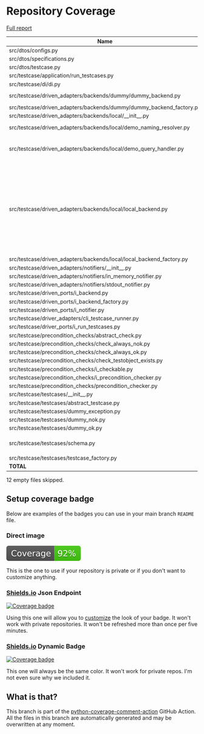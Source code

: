 # Repository Coverage

[Full report](https://htmlpreview.github.io/?https://github.com/adanilevich/data-tester/blob/python-coverage-comment-action-data/htmlcov/index.html)

| Name                                                                    |    Stmts |     Miss |   Cover |   Missing |
|------------------------------------------------------------------------ | -------: | -------: | ------: | --------: |
| src/dtos/configs.py                                                     |       30 |        2 |     93% |    26, 28 |
| src/dtos/specifications.py                                              |       30 |        0 |    100% |           |
| src/dtos/testcase.py                                                    |       52 |        0 |    100% |           |
| src/testcase/application/run\_testcases.py                              |       24 |        0 |    100% |           |
| src/testcase/di/di.py                                                   |       24 |        1 |     96% |        28 |
| src/testcase/driven\_adapters/backends/dummy/dummy\_backend.py          |       10 |        3 |     70% |11, 15, 18 |
| src/testcase/driven\_adapters/backends/dummy/dummy\_backend\_factory.py |        6 |        0 |    100% |           |
| src/testcase/driven\_adapters/backends/local/\_\_init\_\_.py            |        4 |        0 |    100% |           |
| src/testcase/driven\_adapters/backends/local/demo\_naming\_resolver.py  |       50 |        4 |     92% | 23, 82-84 |
| src/testcase/driven\_adapters/backends/local/demo\_query\_handler.py    |       20 |       10 |     50% |13-15, 19-22, 28, 31-34 |
| src/testcase/driven\_adapters/backends/local/local\_backend.py          |      112 |       38 |     66% |110-124, 130-137, 143-166, 170, 177-180, 246, 250, 252, 255-260 |
| src/testcase/driven\_adapters/backends/local/local\_backend\_factory.py |       16 |        0 |    100% |           |
| src/testcase/driven\_adapters/notifiers/\_\_init\_\_.py                 |        2 |        0 |    100% |           |
| src/testcase/driven\_adapters/notifiers/in\_memory\_notifier.py         |        7 |        0 |    100% |           |
| src/testcase/driven\_adapters/notifiers/stdout\_notifier.py             |        4 |        0 |    100% |           |
| src/testcase/driven\_ports/i\_backend.py                                |       14 |        0 |    100% |           |
| src/testcase/driven\_ports/i\_backend\_factory.py                       |        6 |        0 |    100% |           |
| src/testcase/driven\_ports/i\_notifier.py                               |        4 |        0 |    100% |           |
| src/testcase/driver\_adapters/cli\_testcase\_runner.py                  |       13 |        0 |    100% |           |
| src/testcase/driver\_ports/i\_run\_testcases.py                         |       20 |        0 |    100% |           |
| src/testcase/precondition\_checks/abstract\_check.py                    |        8 |        0 |    100% |           |
| src/testcase/precondition\_checks/check\_always\_nok.py                 |        6 |        0 |    100% |           |
| src/testcase/precondition\_checks/check\_always\_ok.py                  |        6 |        0 |    100% |           |
| src/testcase/precondition\_checks/check\_testobject\_exists.py          |       10 |        0 |    100% |           |
| src/testcase/precondition\_checks/i\_checkable.py                       |       15 |        0 |    100% |           |
| src/testcase/precondition\_checks/i\_precondition\_checker.py           |        5 |        0 |    100% |           |
| src/testcase/precondition\_checks/precondition\_checker.py              |       18 |        0 |    100% |           |
| src/testcase/testcases/\_\_init\_\_.py                                  |        6 |        0 |    100% |           |
| src/testcase/testcases/abstract\_testcase.py                            |       93 |        1 |     99% |       102 |
| src/testcase/testcases/dummy\_exception.py                              |       10 |        0 |    100% |           |
| src/testcase/testcases/dummy\_nok.py                                    |       11 |        0 |    100% |           |
| src/testcase/testcases/dummy\_ok.py                                     |       11 |        0 |    100% |           |
| src/testcase/testcases/schema.py                                        |      139 |        3 |     98% |119, 182, 244 |
| src/testcase/testcases/testcase\_factory.py                             |       22 |        0 |    100% |           |
|                                                               **TOTAL** |  **808** |   **62** | **92%** |           |

12 empty files skipped.


## Setup coverage badge

Below are examples of the badges you can use in your main branch `README` file.

### Direct image

[![Coverage badge](https://raw.githubusercontent.com/adanilevich/data-tester/python-coverage-comment-action-data/badge.svg)](https://htmlpreview.github.io/?https://github.com/adanilevich/data-tester/blob/python-coverage-comment-action-data/htmlcov/index.html)

This is the one to use if your repository is private or if you don't want to customize anything.

### [Shields.io](https://shields.io) Json Endpoint

[![Coverage badge](https://img.shields.io/endpoint?url=https://raw.githubusercontent.com/adanilevich/data-tester/python-coverage-comment-action-data/endpoint.json)](https://htmlpreview.github.io/?https://github.com/adanilevich/data-tester/blob/python-coverage-comment-action-data/htmlcov/index.html)

Using this one will allow you to [customize](https://shields.io/endpoint) the look of your badge.
It won't work with private repositories. It won't be refreshed more than once per five minutes.

### [Shields.io](https://shields.io) Dynamic Badge

[![Coverage badge](https://img.shields.io/badge/dynamic/json?color=brightgreen&label=coverage&query=%24.message&url=https%3A%2F%2Fraw.githubusercontent.com%2Fadanilevich%2Fdata-tester%2Fpython-coverage-comment-action-data%2Fendpoint.json)](https://htmlpreview.github.io/?https://github.com/adanilevich/data-tester/blob/python-coverage-comment-action-data/htmlcov/index.html)

This one will always be the same color. It won't work for private repos. I'm not even sure why we included it.

## What is that?

This branch is part of the
[python-coverage-comment-action](https://github.com/marketplace/actions/python-coverage-comment)
GitHub Action. All the files in this branch are automatically generated and may be
overwritten at any moment.
